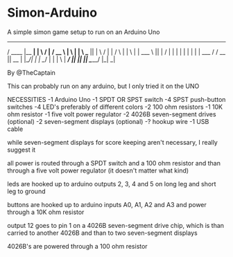 # Simon-Arduino
A simple simon game setup to run on an Arduino Uno

 ______   ________               ______    _    _
/  ____  |__    __| | \    / |  /  __  \  | \  | |
\ \___       ||     |  \  /  | |  /  \  | |  \ | |
 \___ \      ||     |   \/   | | |    | | | |  | |
___ / /   __ || __  | |\__/| | |  \__/  | | | \  |
_____/   |________| |_|    |_|  \______/  |_|  \_|

By @TheCaptain

This can probably run on any arduino, but I only tried it on the UNO


NECESSITIES
  -1 Arduino Uno
  -1 SPDT OR SPST switch
  -4 SPST push-button switches
  -4 LED's preferably of different colors
  -2 100 ohm resistors
  -1 10K ohm resistor
  -1 five volt power regulator
  -2 4026B seven-segment drives (optional)
  -2 seven-segment displays (optional)
  -? hookup wire
  -1 USB cable


while seven-segment displays for score keeping aren't necessary, I really suggest it


all power is routed through a SPDT switch and a 100 ohm resistor and than through a five volt power regulator (it doesn't matter what kind)

leds are hooked up to arduino outputs 2, 3, 4 and 5 on long leg and short leg to ground

buttons are hooked up to arduino inputs A0, A1, A2 and A3 and power through a 10K ohm resistor

output 12 goes to pin 1 on a 4026B seven-segment drive chip, which is than carried to another 4026B and than to two seven-segment displays

4026B's are powered through a 100 ohm resistor
